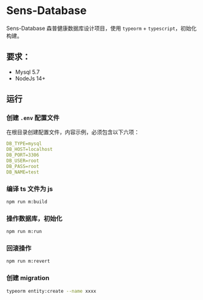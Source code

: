 # Sens-Database

Sens-Database 森普健康数据库设计项目，使用 `typeorm` + `typescript`，初始化构建。

## 要求：

- Mysql 5.7
- NodeJs 14+

## 运行

### 创建 `.env` 配置文件

在根目录创建配置文件，内容示例，必须包含以下六项：

```yaml
DB_TYPE=mysql
DB_HOST=localhost
DB_PORT=3306
DB_USER=root
DB_PASS=root
DB_NAME=test
```

### 编译 ts 文件为 js

```bash
npm run m:build
```

### 操作数据库，初始化

```bash
npm run m:run
```

### 回滚操作

```bash
npm run m:revert
```

### 创建 migration

```bash
typeorm entity:create --name xxxx
```